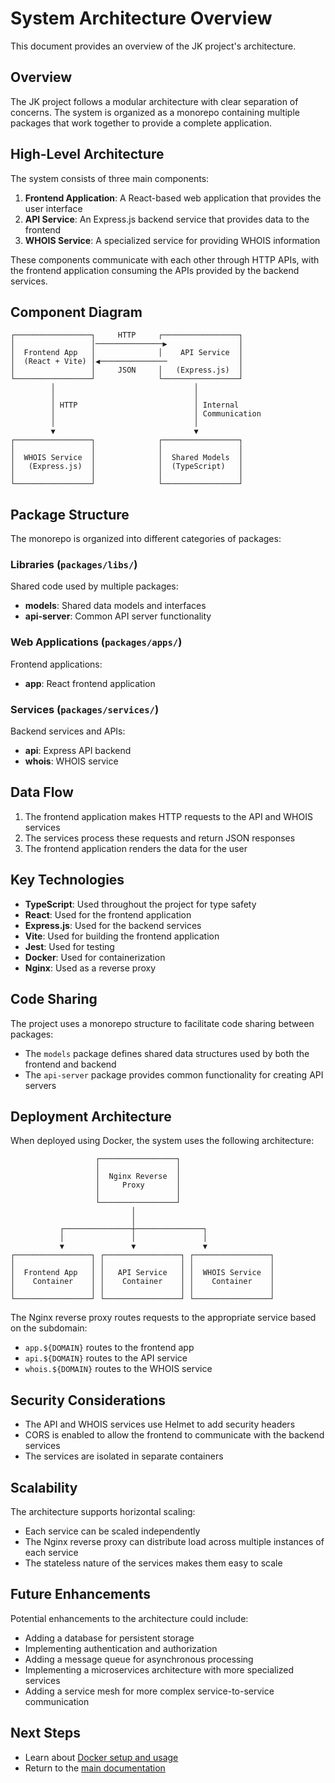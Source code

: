 # System Architecture Overview

This document provides an overview of the JK project's architecture.

## Overview

The JK project follows a modular architecture with clear separation of concerns. The system is organized as a monorepo containing multiple packages that work together to provide a complete application.

## High-Level Architecture

The system consists of three main components:

1. **Frontend Application**: A React-based web application that provides the user interface
2. **API Service**: An Express.js backend service that provides data to the frontend
3. **WHOIS Service**: A specialized service for providing WHOIS information

These components communicate with each other through HTTP APIs, with the frontend application consuming the APIs provided by the backend services.

## Component Diagram

```
┌─────────────────┐     HTTP     ┌─────────────────┐
│                 │───────────────▶                │
│  Frontend App   │              │    API Service  │
│  (React + Vite) │◀───────────────                │
│                 │     JSON     │   (Express.js)  │
└─────────────────┘              └─────────────────┘
         │                               │
         │                               │
         │ HTTP                          │ Internal
         │                               │ Communication
         │                               │
         ▼                               ▼
┌─────────────────┐              ┌─────────────────┐
│                 │              │                 │
│  WHOIS Service  │              │  Shared Models  │
│   (Express.js)  │              │  (TypeScript)   │
│                 │              │                 │
└─────────────────┘              └─────────────────┘
```

## Package Structure

The monorepo is organized into different categories of packages:

### Libraries (`packages/libs/`)

Shared code used by multiple packages:

- **models**: Shared data models and interfaces
- **api-server**: Common API server functionality

### Web Applications (`packages/apps/`)

Frontend applications:

- **app**: React frontend application

### Services (`packages/services/`)

Backend services and APIs:

- **api**: Express API backend
- **whois**: WHOIS service

## Data Flow

1. The frontend application makes HTTP requests to the API and WHOIS services
2. The services process these requests and return JSON responses
3. The frontend application renders the data for the user

## Key Technologies

- **TypeScript**: Used throughout the project for type safety
- **React**: Used for the frontend application
- **Express.js**: Used for the backend services
- **Vite**: Used for building the frontend application
- **Jest**: Used for testing
- **Docker**: Used for containerization
- **Nginx**: Used as a reverse proxy

## Code Sharing

The project uses a monorepo structure to facilitate code sharing between packages:

- The `models` package defines shared data structures used by both the frontend and backend
- The `api-server` package provides common functionality for creating API servers

## Deployment Architecture

When deployed using Docker, the system uses the following architecture:

```
                   ┌─────────────────┐
                   │                 │
                   │  Nginx Reverse  │
                   │     Proxy       │
                   │                 │
                   └─────────────────┘
                           │
                           │
           ┌───────────────┼───────────────┐
           │               │               │
           ▼               ▼               ▼
┌─────────────────┐ ┌─────────────────┐ ┌─────────────────┐
│                 │ │                 │ │                 │
│  Frontend App   │ │   API Service   │ │  WHOIS Service  │
│    Container    │ │    Container    │ │    Container    │
│                 │ │                 │ │                 │
└─────────────────┘ └─────────────────┘ └─────────────────┘
```

The Nginx reverse proxy routes requests to the appropriate service based on the subdomain:
- `app.${DOMAIN}` routes to the frontend app
- `api.${DOMAIN}` routes to the API service
- `whois.${DOMAIN}` routes to the WHOIS service

## Security Considerations

- The API and WHOIS services use Helmet to add security headers
- CORS is enabled to allow the frontend to communicate with the backend services
- The services are isolated in separate containers

## Scalability

The architecture supports horizontal scaling:
- Each service can be scaled independently
- The Nginx reverse proxy can distribute load across multiple instances of each service
- The stateless nature of the services makes them easy to scale

## Future Enhancements

Potential enhancements to the architecture could include:

- Adding a database for persistent storage
- Implementing authentication and authorization
- Adding a message queue for asynchronous processing
- Implementing a microservices architecture with more specialized services
- Adding a service mesh for more complex service-to-service communication

## Next Steps

- Learn about [Docker setup and usage](../docker/setup.md)
- Return to the [main documentation](../README.md)